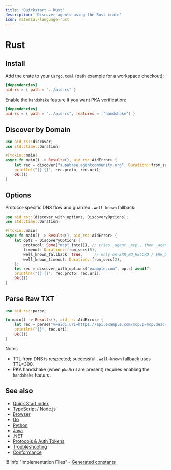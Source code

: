 ```yaml
---
title: 'Quickstart — Rust'
description: 'Discover agents using the Rust crate'
icon: material/language-rust
---
```


# Rust

## Install

Add the crate to your `Cargo.toml` (path example for a workspace checkout):

```toml
[dependencies]
aid-rs = { path = "../aid-rs" }
```

Enable the `handshake` feature if you want PKA verification:

```toml
[dependencies]
aid-rs = { path = "../aid-rs", features = ["handshake"] }
```

## Discover by Domain

```rust
use aid_rs::discover;
use std::time::Duration;

#[tokio::main]
async fn main() -> Result<(), aid_rs::AidError> {
    let rec = discover("supabase.agentcommunity.org", Duration::from_secs(5)).await?;
    println!("{} {}", rec.proto, rec.uri);
    Ok(())
}
```

## Options

Protocol-specific DNS flow and guarded `.well-known` fallback:

```rust
use aid_rs::{discover_with_options, DiscoveryOptions};
use std::time::Duration;

#[tokio::main]
async fn main() -> Result<(), aid_rs::AidError> {
    let opts = DiscoveryOptions {
        protocol: Some("mcp".into()), // tries _agent._mcp., then _agent.mcp., then base
        timeout: Duration::from_secs(5),
        well_known_fallback: true,     // only on ERR_NO_RECORD / ERR_DNS_LOOKUP_FAILED
        well_known_timeout: Duration::from_secs(2),
    };
    let rec = discover_with_options("example.com", opts).await?;
    println!("{} {}", rec.proto, rec.uri);
    Ok(())
}
```

## Parse Raw TXT

```rust
use aid_rs::parse;

fn main() -> Result<(), aid_rs::AidError> {
    let rec = parse("v=aid1;uri=https://api.example.com/mcp;p=mcp;desc=Example")?;
    println!("{}", rec.uri);
    Ok(())
}
```

Notes

- TTL from DNS is respected; successful `.well-known` fallback uses TTL=300.
- PKA handshake (when `pka`/`kid` are present) requires enabling the `handshake` feature.

## See also

- [Quick Start index](./index.md)
- [TypeScript / Node.js](./quickstart_ts.md)
- [Browser](./quickstart_browser.md)
- [Go](./quickstart_go.md)
- [Python](./quickstart_python.md)
- [Java](./quickstart_java.md)
- [.NET](./quickstart_dotnet.md)
- [Protocols & Auth Tokens](../Reference/protocols.md)
- [Troubleshooting](../Reference/troubleshooting.md)
- [Conformance](../Reference/conformance.md)

!!! info "Implementation Files" - [Generated constants](../packages/aid-rs/src/constants_gen.rs)
